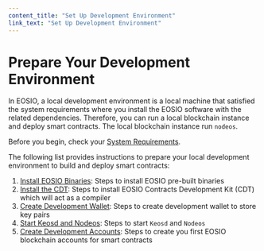 ```yaml
---
content_title: "Set Up Development Environment"
link_text: "Set Up Development Environment"
---
```


# Prepare Your Development Environment

In EOSIO, a local development environment is a local machine that satisfied the system requirements where you install the EOSIO software with the related dependencies. Therefore, you can run a local blockchain instance and deploy smart contracts. The local blockchain instance run `nodeos`. 

Before you begin, check your [System Requirements](05_system_requirements.md).

The following list provides instructions to prepare your local development environment to build and deploy smart contracts:

1. [Install EOSIO Binaries](10_installing-eosio-binaries.md): Steps to install EOSIO pre-built binaries
2. [Install the CDT](20_installing-eosiocdt.md): Steps to install EOSIO Contracts Development Kit (CDT) which will act as a compiler
3. [Create Development Wallet](30_development-wallet.md): Steps to create development wallet to store key pairs 
4. [Start Keosd and Nodeos](40_start-nodeos-keosd.md): Steps to start `Keosd` and `Nodeos` 
5. [Create Development Accounts](50_create-dev-accounts.md): Steps to create you first EOSIO blockchain accounts for smart contracts
